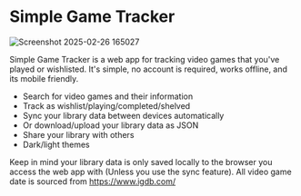 # Simple Game Tracker
![Screenshot 2025-02-26 165027](https://github.com/user-attachments/assets/390f275d-01c4-454d-9a4b-71a469bf5756)

Simple Game Tracker is a web app for tracking video games that you've played or wishlisted. It's simple, no account is required, works offline, and its mobile friendly.

- Search for video games and their information
- Track as wishlist/playing/completed/shelved
- Sync your library data between devices automatically
- Or download/upload your library data as JSON
- Share your library with others
- Dark/light themes

Keep in mind your library data is only saved locally to the browser you access the web app with (Unless you use the sync feature).
All video game date is sourced from https://www.igdb.com/
